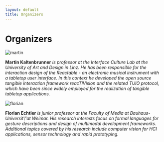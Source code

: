 ```yaml
---
layout: default
title: Organizers
---
```


<div id="organizers">
  <h1 class="pageTitle">Organizers</h1>
  <div class="organizersContent">
    <div class="organizer">
      <div class="circular-img">
        <img alt="martin" src="/workshop/assets/img/avatar_placeholder.jpg">
      </div>  
      <p>
        <strong>Martin Kaltenbrunner</strong> <em> is professor at the Interface Culture Lab at the University of Art and Design in Linz. He has been responsible for the interaction design of the Reactable - an electronic musical instrument with a tabletop user interface. In this context he developed the open source tangible interaction framework reacTIVision and the related TUIO protocol, which have been since widely employed for the realization of tangible tabletop applications.</em>
      </p>
    </div>
    <div class="organizer">
      <div class="circular-img">
        <img alt="florian" src="/workshop/assets/img/avatar_placeholder.jpg">
      </div>
      <p>
        <strong>Florian Echtler</strong> <em> is junior professor at the Faculty of Media at Bauhaus-Universit\"at Weimar. His research interests focus on formal languages for gesture descriptions and design of multimodal development frameworks. Additional topics covered by his research include computer vision for HCI applications, sensor technology and rapid prototyping.</em>
      </p>
    </div>
  </div>
</div>
